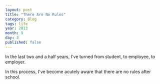 ```yaml
---
layout: post
title: "There Are No Rules"
category: Blog
tags: life
year: 2013
month: 9
day: 3
published: false
---
```


In the last two and a half years, I've turned from student, to employee, to employer.

In this process, I've become acutely aware that there are no rules after school.

